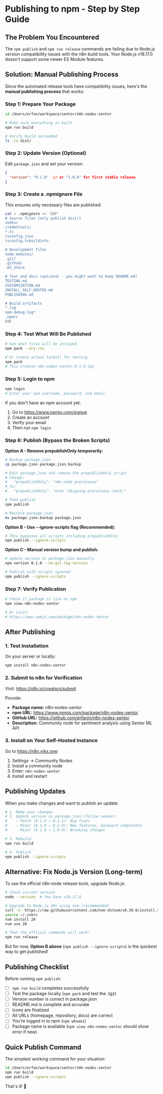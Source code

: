 # Publishing to npm - Step by Step Guide

## The Problem You Encountered

The `npm publish` and `npm run release` commands are failing due to Node.js version compatibility issues with the n8n build tools. Your Node.js v18.17.0 doesn't support some newer ES Module features.

## Solution: Manual Publishing Process

Since the automated release tools have compatibility issues, here's the **manual publishing process** that works:

### Step 1: Prepare Your Package

```bash
cd /Users/erfan/workspace/sentor/n8n-nodes-sentor

# Make sure everything is built
npm run build

# Verify build succeeded
ls -la dist/
```

### Step 2: Update Version (Optional)

Edit `package.json` and set your version:
```json
{
  "version": "0.1.0"  // or "1.0.0" for first stable release
}
```

### Step 3: Create a .npmignore File

This ensures only necessary files are published:

```bash
cat > .npmignore << 'EOF'
# Source files (only publish dist/)
nodes/
credentials/
*.ts
tsconfig.json
tsconfig.tsbuildinfo

# Development files
node_modules/
.git/
.github/
.DS_Store

# Test and docs (optional - you might want to keep README.md)
TESTING.md
CUSTOMIZATION.md
INSTALL_SELF_HOSTED.md
PUBLISHING.md

# Build artifacts
*.log
npm-debug.log*
.npmrc
EOF
```

### Step 4: Test What Will Be Published

```bash
# See what files will be included
npm pack --dry-run

# Or create actual tarball for testing
npm pack
# This creates n8n-nodes-sentor-0.1.0.tgz
```

### Step 5: Login to npm

```bash
npm login
# Enter your npm username, password, and email
```

If you don't have an npm account yet:
1. Go to https://www.npmjs.com/signup
2. Create an account
3. Verify your email
4. Then run `npm login`

### Step 6: Publish (Bypass the Broken Scripts)

**Option A - Remove prepublishOnly temporarily:**

```bash
# Backup package.json
cp package.json package.json.backup

# Edit package.json and remove the prepublishOnly script
# Change:
#   "prepublishOnly": "n8n-node prerelease"
# To:
#   "prepublishOnly": "echo 'Skipping prerelease check'"

# Then publish
npm publish

# Restore package.json
mv package.json.backup package.json
```

**Option B - Use --ignore-scripts flag (Recommended):**

```bash
# This bypasses all scripts including prepublishOnly
npm publish --ignore-scripts
```

**Option C - Manual version bump and publish:**

```bash
# Update version in package.json manually
npm version 0.1.0 --no-git-tag-version

# Publish with scripts ignored
npm publish --ignore-scripts
```

### Step 7: Verify Publication

```bash
# Check if package is live on npm
npm view n8n-nodes-sentor

# Or visit:
# https://www.npmjs.com/package/n8n-nodes-sentor
```

## After Publishing

### 1. Test Installation

On your server or locally:
```bash
npm install n8n-nodes-sentor
```

### 2. Submit to n8n for Verification

Visit: https://n8n.io/creators/submit

Provide:
- **Package name:** n8n-nodes-sentor
- **npm URL:** https://www.npmjs.com/package/n8n-nodes-sentor
- **GitHub URL:** https://github.com/erfanjn/n8n-nodes-sentor
- **Description:** Community node for sentiment analysis using Sentor ML API

### 3. Install on Your Self-Hosted Instance

Go to https://n8n.nikx.one:
1. Settings → Community Nodes
2. Install a community node
3. Enter: `n8n-nodes-sentor`
4. Install and restart

## Publishing Updates

When you make changes and want to publish an update:

```bash
# 1. Make your changes
# 2. Update version in package.json (follow semver)
#    - Patch (0.1.0 → 0.1.1): Bug fixes
#    - Minor (0.1.0 → 0.2.0): New features, backward compatible
#    - Major (0.1.0 → 1.0.0): Breaking changes

# 3. Rebuild
npm run build

# 4. Publish
npm publish --ignore-scripts
```

## Alternative: Fix Node.js Version (Long-term)

To use the official n8n-node release tools, upgrade Node.js:

```bash
# Check current version
node --version  # You have v18.17.0

# Upgrade to Node.js 20+ using nvm (recommended)
curl -o- https://raw.githubusercontent.com/nvm-sh/nvm/v0.39.0/install.sh | bash
source ~/.zshrc
nvm install 20
nvm use 20

# Then the official commands will work:
npm run release
```

But for now, **Option B above** (`npm publish --ignore-scripts`) is the quickest way to get published!

## Publishing Checklist

Before running `npm publish`:

- [ ] `npm run build` completes successfully
- [ ] Test the package locally (`npm pack` and test the .tgz)
- [ ] Version number is correct in package.json
- [ ] README.md is complete and accurate
- [ ] Icons are finalized
- [ ] All URLs (homepage, repository, docs) are correct
- [ ] You're logged in to npm (`npm whoami`)
- [ ] Package name is available (`npm view n8n-nodes-sentor` should show error if new)

## Quick Publish Command

The simplest working command for your situation:

```bash
cd /Users/erfan/workspace/sentor/n8n-nodes-sentor
npm run build
npm publish --ignore-scripts
```

That's it! 🚀


